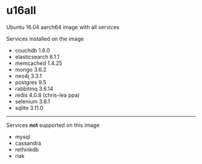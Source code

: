 # u16all
Ubuntu 16.04 aarch64 image with all services

Services installed on the image
- couchdb 1.6.0
- elasticsearch 6.1.1
- memcached 1.4.25
- mongo 3.6.2
- neo4j 3.3.1
- postgres 9.5
- rabbitmq 3.6.14
- redis 4.0.8 (chris-lea ppa)
- selenium 3.8.1
- sqlite 3.11.0


---

Services **not** supported on this image 
- mysql
- cassandra
- rethinkdb
- riak
